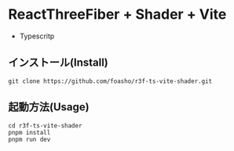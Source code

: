 # ReactThreeFiber + Shader + Vite

- Typescritp

## インストール(Install)
```
git clone https://github.com/foasho/r3f-ts-vite-shader.git
```

## 起動方法(Usage)
```
cd r3f-ts-vite-shader
pnpm install
pnpm run dev
```
